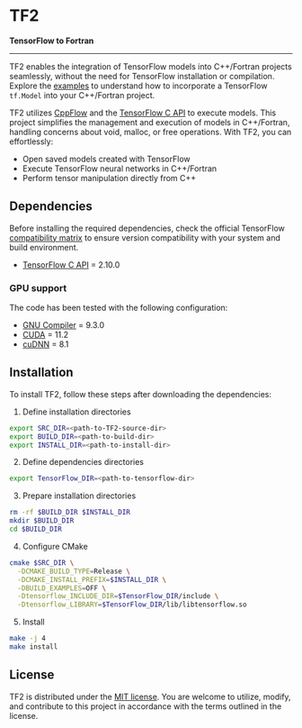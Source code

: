 # TF2

**TensorFlow to Fortran**

---
TF2 enables the integration of TensorFlow models into C++/Fortran projects seamlessly, without the need for TensorFlow installation or compilation. Explore the [examples](https://github.com/ivanZanardi/tf2/tree/main/examples) to understand how to incorporate a TensorFlow `tf.Model` into your C++/Fortran project.

TF2 utilizes [CppFlow](https://github.com/serizba/cppflow/) and the [TensorFlow C API](https://www.tensorflow.org/install/lang_c) to execute models. This project simplifies the management and execution of models in C++/Fortran, handling concerns about void, malloc, or free operations. With TF2, you can effortlessly:

* Open saved models created with TensorFlow
* Execute TensorFlow neural networks in C++/Fortran
* Perform tensor manipulation directly from C++

## Dependencies

Before installing the required dependencies, check the official TensorFlow [compatibility matrix](https://www.tensorflow.org/install/source/) to ensure version compatibility with your system and build environment.

* [TensorFlow C API](https://www.tensorflow.org/install/lang_c/) = 2.10.0

### GPU support

The code has been tested with the following configuration:

* [GNU Compiler](https://ftp.gnu.org/gnu/gcc/) = 9.3.0
* [CUDA](https://developer.nvidia.com/cuda-toolkit-archive/) = 11.2
* [cuDNN](https://developer.nvidia.com/rdp/cudnn-archive/) = 8.1

## Installation

To install TF2, follow these steps after downloading the dependencies:

1. Define installation directories

  ```bash
  export SRC_DIR=<path-to-TF2-source-dir>
  export BUILD_DIR=<path-to-build-dir>
  export INSTALL_DIR=<path-to-install-dir>
  ```

2. Define dependencies directories

  ```bash
  export TensorFlow_DIR=<path-to-tensorflow-dir>
  ```

3. Prepare installation directories

  ```bash
  rm -rf $BUILD_DIR $INSTALL_DIR
  mkdir $BUILD_DIR
  cd $BUILD_DIR
  ```

4. Configure CMake

  ```bash
  cmake $SRC_DIR \
    -DCMAKE_BUILD_TYPE=Release \
    -DCMAKE_INSTALL_PREFIX=$INSTALL_DIR \
    -DBUILD_EXAMPLES=OFF \
    -Dtensorflow_INCLUDE_DIR=$TensorFlow_DIR/include \
    -Dtensorflow_LIBRARY=$TensorFlow_DIR/lib/libtensorflow.so
  ```

5. Install

  ```bash
  make -j 4
  make install
  ```

## License

TF2 is distributed under the [MIT license](https://github.com/ivanZanardi/tf2/blob/main/LICENSE). You are welcome to utilize, modify, and contribute to this project in accordance with the terms outlined in the license.
